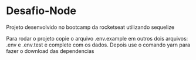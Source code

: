 # Desafio-Node

Projeto desenvolvido no bootcamp da rocketseat utilizando sequelize

Para rodar o projeto copie o arquivo .env.example em outros dois arquivos: .env e .env.test e complete com os dados.
Depois use o comando yarn para fazer o download das dependencias
